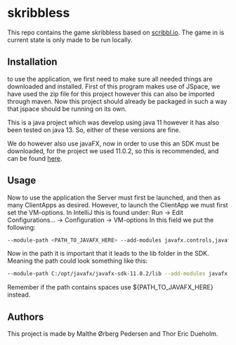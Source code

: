 # skribbless
This repo contains the game skribbless based on [scribbl.io](https://skribbl.io/). The game in is current state is only made to be run locally.

## Installation
to use the application, we first need to make sure all needed things are downloaded and installed.
First of this program makes use of JSpace, we have used the zip file for this project however this can also be imported through maven.
Now this project should already be packaged in such a way that jspace should be running on its own.

This is a java project which was develop using java 11 however it has also been tested on java 13. So, either of these versions are fine.

We do however also use javaFX, now in order to use this an SDK must be downloaded, for the project we used 11.0.2, so this is recommended, and can be found [here](https://gluonhq.com/products/javafx/).

## Usage
Now to use the application the Server must first be launched, and then as many ClientApps as desired. However, to launch the ClientApp we must first set the VM-options. In IntelliJ this is found under:
Run -> Edit Configurations... -> Configuration -> VM-options
In this field we put the following:
```bash
--module-path <PATH_TO_JAVAFX_HERE> --add-modules javafx.controls,javafx.fxml 
```
Now in the path it is important that it leads to the lib folder in the SDK. Meaning the path could look something like this:
```bash
--module-path C:/opt/javafx/javafx-sdk-11.0.2/lib --add-modules javafx.controls,javafx.fxml 
```
Remember if the path contains spaces use ${PATH_TO_JAVAFX_HERE} instead.

## Authors
This project is made by Malthe Ørberg Pedersen and Thor Eric Dueholm.
